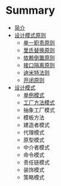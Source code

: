 # Summary

* [简介](README.md)
* [设计模式原则](chapter1.md)
  * [单一职责原则](chapter1/dan-yi-zhi-ze-yuan-ze.md)
  * [里氏替换原则](chapter1/li-shi-ti-huan-yuan-ze.md)
  * [依赖倒置原则](chapter1/yi-lai-dao-zhi-yuan-ze.md)
  * [接口隔离原则](chapter1/jie-kou-ge-li-yuan-ze.md)
  * [迪米特法则](chapter1/di-mi-te-fa-ze.md)
  * [开闭原则](chapter1/kai-bi-yuan-ze.md)
* [设计模式](she-ji-mo-shi.md)
  * [单例模式](she-ji-mo-shi/dan-li-mo-shi.md)
  * [工厂方法模式](she-ji-mo-shi/gong-chang-fang-fa-mo-shi.md)
  * 抽象工厂模式
  * 模板方法
  * 建造者模式
  * 代理模式
  * 原型模式
  * 中介者模式
  * 命令模式
  * 责任链模式
  * 装饰模式
  * 策略模式

